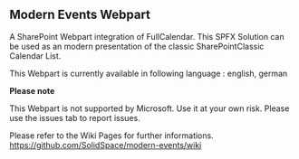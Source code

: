 ## Modern Events Webpart
A SharePoint Webpart integration of FullCalendar. This SPFX Solution can be used as an modern presentation of the classic SharePointClassic Calendar List.

This Webpart is currently available in following language : english, german

**Please note**

This Webpart is not supported by Microsoft. Use it at your own risk. Please use the issues tab to report issues.

Please refer to the Wiki Pages for further informations.
https://github.com/SolidSpace/modern-events/wiki
